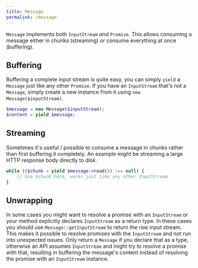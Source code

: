 ```yaml
---
title: Message
permalink: /message
---
```

`Message` implements both `InputStream` _and_ `Promise`. This allows consuming a message either in chunks (streaming) or consume everything at once (buffering).

## Buffering

Buffering a complete input stream is quite easy, you can simply `yield` a `Message` just like any other `Promise`. If you have an `InputStream` that's not a `Message`, simply create a new instance from it using `new Message($inputStream)`.

```php
$message = new Message($inputStream);
$content = yield $message;
```

## Streaming

Sometimes it's useful / possible to consume a message in chunks rather than first buffering it completely. An example might be streaming a large HTTP response body directly to disk.

```php
while (($chunk = yield $message->read()) !== null) {
    // Use $chunk here, works just like any other InputStream
}
```

## Unwrapping

In some cases you might want to resolve a promise with an `InputStream` or your method explicitly declares `InputStream` as a return type. In these cases you should use `Message::getInputStream` to return the raw input stream. This makes it possible to resolve promises with the `InputStream` and not run into unexpected issues. Only return a `Message` if you declare that as a type, otherwise an API assumes `InputStream` and might try to resolve a promise with that, resulting in buffering the message's content instead of resolving the promise with an `InputStream` instance.
